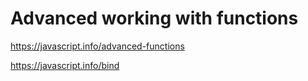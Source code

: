 # Advanced working with functions

<https://javascript.info/advanced-functions>

<https://javascript.info/bind>
